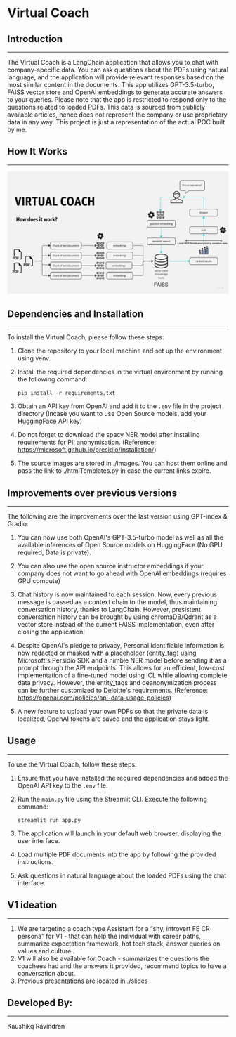 # Virtual Coach

## Introduction
------------
The  Virtual Coach is a LangChain application that allows you to chat with company-specific data. You can ask questions about the PDFs using natural language, and the application will provide relevant responses based on the most similar content in the documents. This app utilizes GPT-3.5-turbo, FAISS vector store and OpenAI embeddings to generate accurate answers to your queries. Please note that the app is restricted to respond only to the questions related to loaded PDFs. This data is sourced from publicly available articles, hence does not represent the company or use proprietary data in any way. This project is just a representation of the actual POC built by me.

## How It Works
------------

![Flow](./images/flow.png)

## Dependencies and Installation
----------------------------
To install the Virtual Coach, please follow these steps:

1. Clone the repository to your local machine and set up the environment using venv.

2. Install the required dependencies in the virtual environment by running the following command:
   ```
   pip install -r requirements.txt
   ```

3. Obtain an API key from OpenAI and add it to the `.env` file in the project directory (Incase you want to use Open Source models, add your HuggingFace API key)

4. Do not forget to download the spacy NER model after installing requirements for PII anonymisation. 
(Reference: https://microsoft.github.io/presidio/installation/)

5. The source images are stored in ./images. You can host them online and pass the link to ./htmlTemplates.py in case the current links expire.

## Improvements over previous versions
----------------------------
The following are the improvements over the last version using GPT-index & Gradio:

1. You can now use both OpenAI's GPT-3.5-turbo model as well as all the available inferences of Open Source models on HuggingFace (No GPU required, Data is private). 

2. You can also use the open source instructor embeddings if your company does not want to go ahead with OpenAI embeddings (requires GPU compute)

3. Chat history is now maintained to each session. Now, every previous message is passed as a context chain to the model, thus maintaining conversation history, thanks to LangChain. However, presistent conversation history can be brought by using chromaDB/Qdrant as a vector store instead of the current FAISS implementation, even after closing the application!

4. Despite OpenAI's pledge to privacy, Personal Identifiable Information is now redacted or masked with a placeholder (entity_tag) using Microsoft's Persidio SDK and a nimble NER model before sending it as a prompt through the API endpoints. This allows for an efficient, low-cost implementation of a fine-tuned model using ICL while allowing complete data privacy. However, the entity_tags and deanonymization process can be further customized to Deloitte's requirements. 
(Reference: https://openai.com/policies/api-data-usage-policies)

5. A new feature to upload your own PDFs so that the private data is localized, OpenAI tokens are saved and the application stays light.

## Usage
-----
To use the Virtual Coach, follow these steps:

1. Ensure that you have installed the required dependencies and added the OpenAI API key to the `.env` file.

2. Run the `main.py` file using the Streamlit CLI. Execute the following command:
   ```
   streamlit run app.py
   ```

3. The application will launch in your default web browser, displaying the user interface.

4. Load multiple PDF documents into the app by following the provided instructions.

5. Ask questions in natural language about the loaded PDFs using the chat interface.

## V1 ideation
-----
1. We are targeting a coach type Assistant for a “shy, introvert FE CR persona” for V1 - that can help the individual with career paths, summarize expectation framework, hot tech stack, answer queries on values and culture..
2. V1 will also be available for Coach - summarizes the questions the coachees had and the answers it provided, recommend topics to have a conversation about.
3. Previous presentations are located in ./slides

## Developed By:
-----
Kaushikq Ravindran

